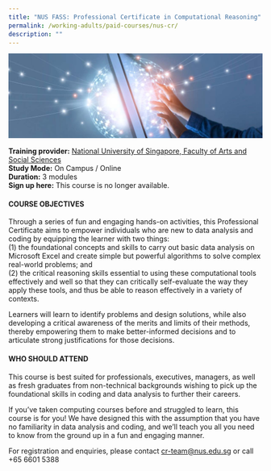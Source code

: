 ```yaml
---
title: "NUS FASS: Professional Certificate in Computational Reasoning"
permalink: /working-adults/paid-courses/nus-cr/
description: ""
---
```

![Alt text for image on Isomer site](/images/nus-cr.jpg)

**Training provider:** [National University of Singapore, Faculty of Arts and Social Sciences](https://fass.nus.edu.sg/)  
**Study Mode:** On Campus / Online  
**Duration:** 3 modules  
**Sign up here:** This course is no longer available.

#### COURSE OBJECTIVES
Through a series of fun and engaging hands-on activities, this Professional Certificate aims to empower individuals who are new to data analysis and coding by equipping the learner with two things:  
(1) the foundational concepts and skills to carry out basic data analysis on Microsoft Excel and create simple but powerful algorithms to solve complex real-world problems; and  
(2) the critical reasoning skills essential to using these computational tools effectively and well so that they can critically self-evaluate the way they apply these tools, and thus be able to reason effectively in a variety of contexts. 

Learners will learn to identify problems and design solutions, while also developing a critical awareness of the merits and limits of their methods, thereby empowering them to make better-informed decisions and to articulate strong justifications for those decisions.

#### WHO SHOULD ATTEND
This course is best suited for professionals, executives, managers, as well as fresh graduates from non-technical backgrounds wishing to pick up the foundational skills in coding and data analysis to further their careers.

If you’ve taken computing courses before and struggled to learn, this course is for you! We have designed this with the assumption that you have no familiarity in data analysis and coding, and we’ll teach you all you need to know from the ground up in a fun and engaging manner.

For registration and enquiries, please contact
[cr-team@nus.edu.sg](mailto:cr-team@nus.edu.sg) or call +65 6601 5388